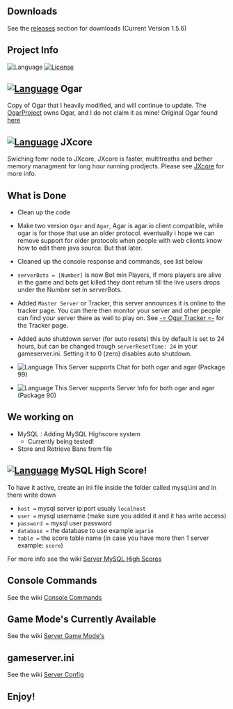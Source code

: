 ## Downloads
See the [releases](https://github.com/JaraLowell/OgarServ/releases) section for downloads (Current Version 1.5.6)

## Project Info
![Language](https://img.shields.io/badge/language-Java-yellow.svg)
[![License](https://img.shields.io/badge/license-GPLv3-663399.svg)](https://github.com/JaraLowell/OgarServ/blob/OgarServer/LICENSE)

## [![Language](https://img.shields.io/badge/Ogar-Node-red.svg)](https://github.com/OgarProject/Ogar) Ogar
Copy of Ogar that I heavily modified, and will continue to update. The [OgarProject](https://ogarproject.com) owns Ogar, and I do not claim it as mine! Original Ogar found [here](https://github.com/OgarProject/Ogar)

## [![Language](https://img.shields.io/badge/JXCore-Nodejx-red.svg)](https://github.com/jxcore/jxcore) JXcore
Swiching fomr node to JXcore, JXcore is faster, multitreaths and bether memory managment for long hour running prodjects. Please see [JXcore](https://github.com/jxcore/jxcore) for more info.

## What is Done
* Clean up the code
* Make two version `Ogar` and `Agar`, Agar is agar.io client compatible, while ogar is for those that use an older protocol. eventually i hope we can remove support for older protocols when people with web clients know how to edit there java source. But that later.
* Cleaned up the console response and commands, see list below
* `serverBots = [Number]` is now Bot min Players, if more players are alive in the game and bots get killed they dont return till the live users drops under the Number set in serverBots.
* Added `Master Server` or Tracker, this server announces it is online to the tracker page. You can there then monitor your server and other people can find your server there as well to play on. See [-= Ogar Tracker =-](http://ogar.mivabe.nl/master) for the Tracker page.
* Added auto shutdown server (for auto resets) this by default is set to 24 hours, but can be changed trough `serverResetTime: 24` in your gameserver.ini. Setting it to 0 (zero) disables auto shutdown.

* ![Language](https://img.shields.io/badge/Chat-99-green.svg) This Server supports Chat for both ogar and agar (Package 99)
* ![Language](https://img.shields.io/badge/Info-90-green.svg) This Server supports Server Info for both ogar and agar (Package 90)

## We working on
* MySQL   : Adding MySQL Highscore system 
  - Currently being tested!
* Store and Retrieve Bans from file

## [![Language](https://img.shields.io/badge/language-MySQL-red.svg)](https://www.mysql.com) MySQL High Score!
To have it active, create an ini file inside the folder called mysql.ini and in there write down 
* `host =` mysql server ip:port usualy `localhost`
* `user =` mysql username (make sure you added it and it has write access)
* `password =` mysql user password
* `database =` the database to use example `agario`
* `table =` the score table name (in case you have more then 1 server example: `score`)

For more info see the wiki [Server MySQL High Scores](https://github.com/JaraLowell/OgarServ/wiki/Server-MySQL-High-Scores)

## Console Commands
See the wiki [Console Commands](https://github.com/JaraLowell/OgarServ/wiki/Console-Commands)

## Game Mode's Currently Available
See the wiki [Server Game Mode's](https://github.com/JaraLowell/OgarServ/wiki/Server-Game-Mode's)

## gameserver.ini
See the wiki [Server Config](https://github.com/JaraLowell/OgarServ/wiki/Console-Commands)

## Enjoy!
